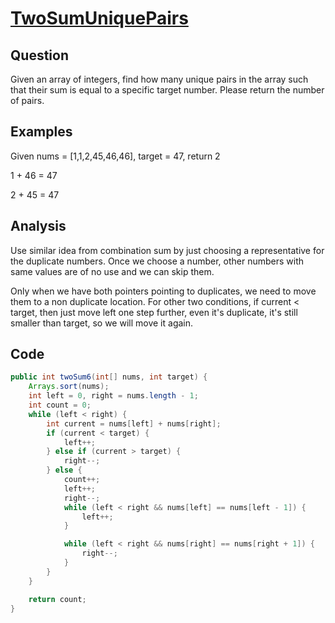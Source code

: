 # [TwoSumUniquePairs](http://lintcode.com/en/problem/two-sum-unique-pairs/)

## Question

Given an array of integers, find how many unique pairs in the array such that their sum is equal to a specific target number. Please return the number of pairs.

## Examples

Given nums = [1,1,2,45,46,46], target = 47, return 2

1 + 46 = 47

2 + 45 = 47

## Analysis

Use similar idea from combination sum by just choosing a representative for the duplicate numbers. Once we choose a number, other numbers with same values are of no use and we can skip them.

Only when we have both pointers pointing to duplicates, we need to move them to a non duplicate location. For other two conditions, if current < target, then just move left one step further, even it's duplicate, it's still smaller than target, so we will move it again.

## Code

```java
public int twoSum6(int[] nums, int target) {
    Arrays.sort(nums);
    int left = 0, right = nums.length - 1;
    int count = 0;
    while (left < right) {
        int current = nums[left] + nums[right];
        if (current < target) {
            left++;
        } else if (current > target) {
            right--;
        } else {
            count++;
            left++;
            right--;
            while (left < right && nums[left] == nums[left - 1]) {
                left++;
            }

            while (left < right && nums[right] == nums[right + 1]) {
                right--;
            }
        }
    }

    return count;
}
```